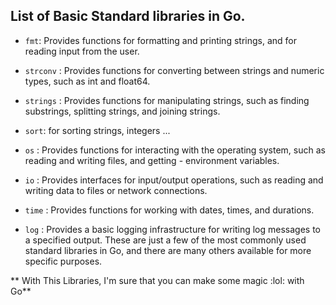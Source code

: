 ## List of Basic Standard libraries in Go.


- `fmt`: Provides functions for formatting and printing strings, and for reading input from the user.

- `strconv` : Provides functions for converting between strings and numeric types, such as int and float64.

- `strings` : Provides functions for manipulating strings, such as finding substrings, splitting strings, and joining strings.

- `sort`: for sorting strings, integers ...

- `os` : Provides functions for interacting with the operating system, such as reading and writing files, and getting -  environment variables.

- `io` : Provides interfaces for input/output operations, such as reading and writing data to files or network connections.

- `time` : Provides functions for working with dates, times, and durations.

- `log` : Provides a basic logging infrastructure for writing log messages to a specified output.
These are just a few of the most commonly used standard libraries in Go, and there are many others available for more specific purposes.

** With This Libraries, I'm sure that you can make some magic :lol: with Go**